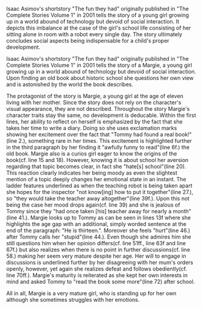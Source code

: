 Isaac Asimov's shortstory "The fun they had" originally published in "The Complete Stories Volume 1" in 2001 tells the story of a young girl growing up in a world abound of technology but devoid of social interaction. It depicts this imbalance at the case of the girl's school life consisting of her sitting alone in room with a robot every single day. The story ultimately concludes social aspects being indispensable for a child's proper development.

Isaac Asimov's shortstory "The fun they had" originally published in "The Complete Stories Volume 1" in 2001 tells the story of a Margie, a young girl growing up in a world abound of technology but devoid of social interaction. Upon finding an old book about historic school she questions her own view and is astonished by the world the book describes.

The protagonist of the story is Margie, a young girl at the age of eleven living with her mother. Since the story does not rely on the character's visual appearance, they are not described. Throughout the story Margie's character traits stay the same, no development is deducable.
Within the first lines, her ability to reflect on herself is emphasized by the fact that she takes her time to write a diary. Doing so she uses exclamation marks showing her excitement over the fact that "Tommy had found a real book!"(line 2.), something rare in her times. This excitement is highlighted further in the third paragraph by her finding it "awfully funny to read"(line 6f.) the old book. Margie also is a curios girl eager to know the origins of the book(cf. line 15 and 18). However, knowing it is about school her aversion regarding that topic becomes clear, in fact she "hate\[s] school"(line 20). This reaction clearly indicates her being moody as even the slightest mention of a topic deeply changes her emotional state in an instant. The ladder features underlined as when the teaching robot is being taken apart she hopes for the inspector "not know\[ing] how to put it together"(line 27.), so "they would take the teacher away altogether"(line 39f.). Upon this not being the case her mood drops again(cf. line 39) and she is jealous of Tommy since they "had once taken \[his] teacher away for nearly a month"(line 41.). Margie looks up to Tommy as can be seen in lines 13f where she highlights the age gap with an additional, simply worded sentence at the end of the paragraph: "He is thirteen.". Moreover she feels "hurt"(line 46.) after Tommy calls her "stupid"(line 44.). Even though she admires him she still questions him when her opinion differs(cf. line 51ff., line 63f and line 67f.) but also realizes when there is no point in further discussions(cf. line 58.) making her seem very mature despite her age. Her will to engage in discussions is underlined further by her disagreeing with her mum's orders openly, however, yet again she realizes defeat and follows obediently(cf. line 70ff.). Margie's maturity is reiterated as she kept her own interests in mind and asked Tommy to "read the book some more"(line 72) after school.

All in all, Margie is a very mature girl, who is standing up for her own although she sometimes struggles with her emotions.

